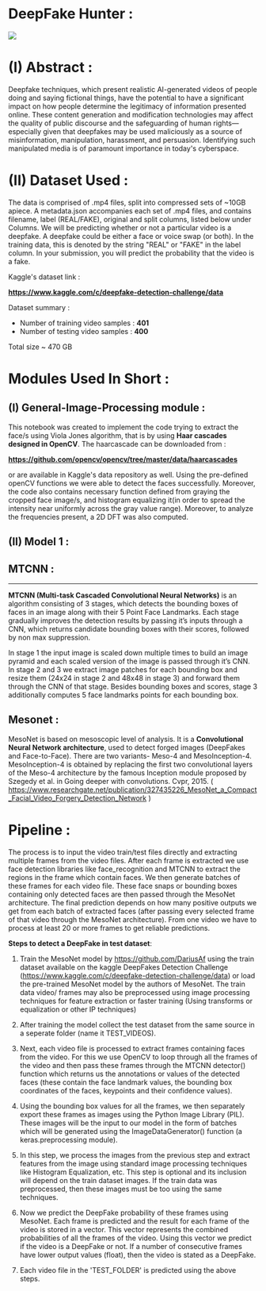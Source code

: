 # DeepFake Hunter : 

![](https://github.com/omkardw23/DeepFake-Detection/blob/master/Images%20for%20readme/fake_image_title.jpg)

# (I) Abstract : 

Deepfake techniques, which present realistic AI-generated videos of people doing and saying fictional things,  have the potential to have a significant impact on how people determine the legitimacy of information presented online. These content generation and modification technologies may affect the quality of public discourse and the safeguarding of  human rights—especially given that deepfakes may be used maliciously as a source of misinformation, manipulation, harassment, and  persuasion.  Identifying such manipulated media is of paramount importance in today's cyberspace.  

# (II) Dataset Used : 

The data is comprised of .mp4 files, split into compressed sets of ~10GB apiece. A metadata.json accompanies each set of .mp4 files, and contains filename, label (REAL/FAKE), original and split columns, listed below under Columns. We will be predicting whether or not a particular video is a deepfake. A deepfake could be either a face or voice swap (or both). In the training data, this is denoted by the string "REAL" or "FAKE" in the label column. In your submission, you will predict the probability that the video is a fake.

Kaggle's dataset link : 

**https://www.kaggle.com/c/deepfake-detection-challenge/data**

Dataset summary : 
* Number of training video samples : **401**
* Number of testing video samples : **400**

Total size ~ 470 GB

# Modules Used In Short : 

## (I) General-Image-Processing module : 

This notebook was created to implement the code trying to extract the face/s using Viola Jones algorithm, that is by using **Haar cascades designed in OpenCV**. The haarcascade can be downloaded from :

**https://github.com/opencv/opencv/tree/master/data/haarcascades**

or are available in Kaggle's data repository as well. Using the pre-defined openCV functions we were able to detect the faces successfully. 
Moreover, the code also contains necessary function defined from graying the cropped face image/s, and histogram equalizing it(in order to spread the intensity near uniformly across the gray value range). Moreover, to analyze the frequencies present, a 2D DFT was also computed. 

## (II) Model 1 :

## MTCNN :
--------
**MTCNN (Multi-task Cascaded Convolutional Neural Networks)** is an algorithm consisting of 3 stages, which detects the bounding 
boxes of faces in an image along with their 5 Point Face Landmarks. Each stage gradually improves the detection results by passing it’s inputs through a CNN, which returns candidate bounding boxes with their scores, followed by non max suppression.

In stage 1 the input image is scaled down multiple times to build an image pyramid and each scaled version of the image is passed through it’s CNN. In stage 2 and 3 we extract image patches for each bounding box and resize them (24x24 in stage 2 and 48x48 in stage 3) and forward them through the CNN of that stage. Besides bounding boxes and scores, stage 3 additionally computes 5 face landmarks points for each bounding box. 


## Mesonet : 
MesoNet is based on mesoscopic level of analysis. It is a **Convolutional Neural Network architecture**, used to detect forged images (DeepFakes and Face-to-Face). There are two variants- Meso-4 and MesoInception-4. MesoInception-4 is obtained by replacing the first two convolutional layers of the Meso-4 architecture by the famous Inception module proposed by Szegedy et al. in Going deeper with convolutions. Cvpr, 2015.
( https://www.researchgate.net/publication/327435226_MesoNet_a_Compact_Facial_Video_Forgery_Detection_Network )

# Pipeline :
The process is to input the video train/test files directly and extracting multiple frames from the video files. After each frame is extracted we use face detection libraries like face_recognition and MTCNN to extract the regions in the frame which contain faces. We then generate batches of these frames for each video file. These face snaps or bounding boxes containing only detected faces are then passed through the MesoNet architecture. The final prediction depends on how many positive outputs we get from each batch of extracted faces (after passing every selected frame of that video through the MesoNet architecture). From one video we have to process at least 20 or more frames to get reliable predictions.

**Steps to detect a DeepFake in test dataset**: 

1. Train the MesoNet model by https://github.com/DariusAf using the train dataset available on the kaggle DeepFakes Detection Challenge (https://www.kaggle.com/c/deepfake-detection-challenge/data) or load the pre-trained MesoNet model by the authors of MesoNet. The train data video/ frames may also be preprocessed using image processing techniques for feature extraction or faster training (Using transforms or equalization or other IP techniques)

2. After training the model collect the test dataset from the same source in a seperate folder (name it TEST_VIDEOS).

3. Next, each video file is processed to extract frames containing faces from the video. For this we use OpenCV to loop through all the frames of the video and then pass these frames through the MTCNN detector() function which returns us the annotations or values of the detected faces (these contain the face landmark values, the bounding box coordinates of the faces, keypoints and their confidence values).

4. Using the bounding box values for all the frames, we then separately export these frames as images using the Python Image Library (PIL). These images will be the input to our model in the form of batches which will be generated using the ImageDataGenerator() function (a keras.preprocessing module).

5. In this step, we process the images from the previous step and extract features from the image using standard image processing techniques like Histogram Equalization, etc. This step is optional and its inclusion will depend on the train dataset images. If the train data was preprocessed, then these images must be too using the same techniques.

6. Now we predict the DeepFake probability of these frames using MesoNet. Each frame is predicted and the result for each frame of the video is stored in a vector. This vector represents the combined probabilities of all the frames of the video. Using this vector we predict if the video is a DeepFake or not. If a number of consecutive frames have lower output values (float), then the video is stated as a DeepFake.  

7. Each video file in the 'TEST_FOLDER' is predicted using the above steps.







